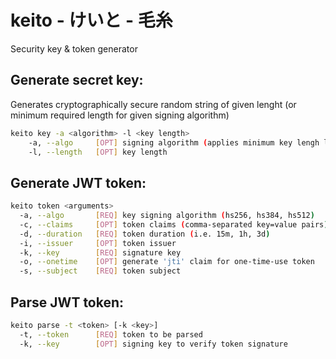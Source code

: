 # keito - けいと - 毛糸
Security key &amp; token generator

## Generate secret key:

Generates cryptographically secure random string of given lenght (or minimum required length for given signing algorithm)

```bash
keito key -a <algorithm> -l <key length>
    -a, --algo     [OPT] signing algorithm (applies minimum key lengh limit) 
    -l, --length   [OPT] key length
```

## Generate JWT token:

```bash
keito token <arguments>
  -a, --algo       [REQ] key signing algorithm (hs256, hs384, hs512)
  -c, --claims     [OPT] token claims (comma-separated key=value pairs)
  -d, --duration   [REQ] token duration (i.e. 15m, 1h, 3d)
  -i, --issuer     [OPT] token issuer
  -k, --key        [REQ] signature key
  -o, --onetime    [OPT] generate 'jti' claim for one-time-use token
  -s, --subject    [REQ] token subject
```

## Parse JWT token:

```bash
keito parse -t <token> [-k <key>]
  -t, --token      [REQ] token to be parsed
  -k, --key        [OPT] signing key to verify token signature
```
